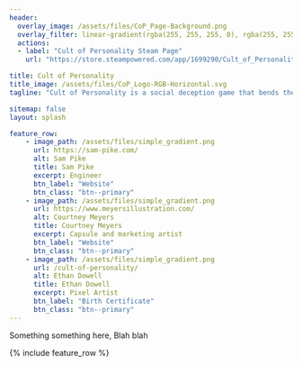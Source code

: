 ```yaml
---
header:
  overlay_image: /assets/files/CoP_Page-Background.png
  overlay_filter: linear-gradient(rgba(255, 255, 255, 0), rgba(255, 255, 255, 0), rgba(232, 213, 183,1))
  actions:
  - label: "Cult of Personality Steam Page"
    url: "https://store.steampowered.com/app/1699290/Cult_of_Personality/"

title: Cult of Personality
title_image: /assets/files/CoP_Logo-RGB-Horizontal.svg
tagline: "Cult of Personality is a social deception game that bends the rules of what players can see, do, and hear... In life, **and DEATH**"

sitemap: false
layout: splash

feature_row:
    - image_path: /assets/files/simple_gradient.png
      url: https://sam-pike.com/
      alt: Sam Pike
      title: Sam Pike
      excerpt: Engineer
      btn_label: "Website"
      btn_class: "btn--primary"
    - image_path: /assets/files/simple_gradient.png
      url: https://www.meyersillustration.com/
      alt: Courtney Meyers
      title: Courtney Meyers
      excerpt: Capsule and marketing artist
      btn_label: "Website"
      btn_class: "btn--primary"
    - image_path: /assets/files/simple_gradient.png
      url: /cult-of-personality/
      alt: Ethan Dowell
      title: Ethan Dowell
      excerpt: Pixel Artist
      btn_label: "Birth Certificate"
      btn_class: "btn--primary"
---
```


Something something here, Blah blah

{% include feature_row %}